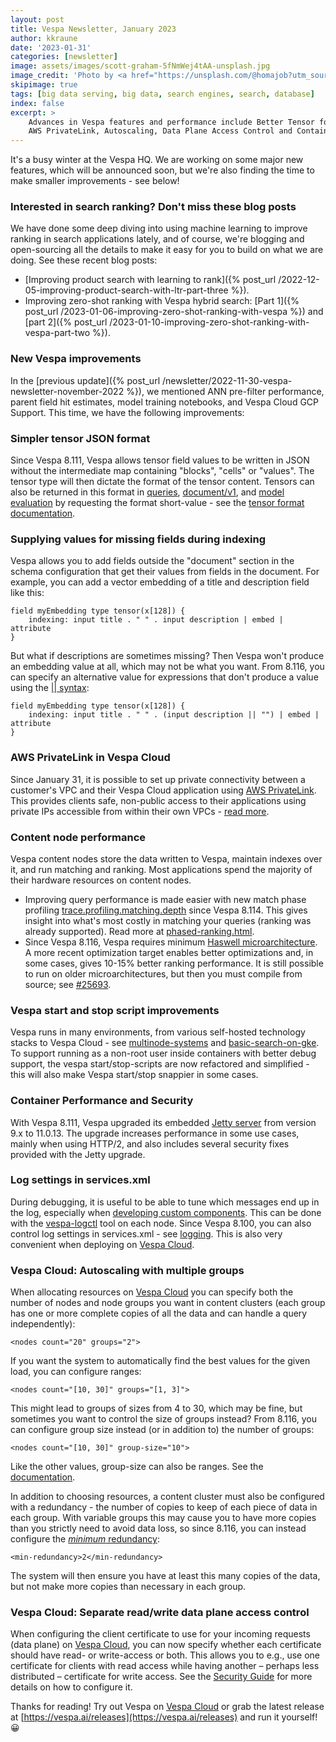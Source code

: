 ```yaml
---
layout: post
title: Vespa Newsletter, January 2023
author: kkraune
date: '2023-01-31'
categories: [newsletter]
image: assets/images/scott-graham-5fNmWej4tAA-unsplash.jpg
image_credit: 'Photo by <a href="https://unsplash.com/@homajob?utm_source=unsplash&utm_medium=referral&utm_content=creditCopyText">Scott Graham</a> on <a href="https://unsplash.com/photos/5fNmWej4tAA?utm_source=unsplash&utm_medium=referral&utm_content=creditCopyText">Unsplash</a>'
skipimage: true
tags: [big data serving, big data, search engines, search, database]
index: false
excerpt: >
    Advances in Vespa features and performance include Better Tensor formats,
    AWS PrivateLink, Autoscaling, Data Plane Access Control and Container and Content Node Performance.
---
```


It's a busy winter at the Vespa HQ. We are working on some major new features,
which will be announced soon, but we're also finding the time to make smaller improvements - see below!


### Interested in search ranking? Don't miss these blog posts
We have done some deep diving into using machine learning to improve ranking in search applications lately,
and of course, we're blogging and open-sourcing all the details to make it easy for you to build on what we are doing.
See these recent blog posts:
* [Improving product search with learning to rank]({% post_url /2022-12-05-improving-product-search-with-ltr-part-three %}).
* Improving zero-shot ranking with Vespa hybrid search:
  [Part 1]({% post_url /2023-01-06-improving-zero-shot-ranking-with-vespa %}) and
  [part 2]({% post_url /2023-01-10-improving-zero-shot-ranking-with-vespa-part-two %}).



### New Vespa improvements
In the [previous update]({% post_url /newsletter/2022-11-30-vespa-newsletter-november-2022 %}),
we mentioned ANN pre-filter performance, parent field hit estimates,
model training notebooks, and Vespa Cloud GCP Support.
This time, we have the following improvements:


### Simpler tensor JSON format
Since Vespa 8.111, Vespa allows tensor field values to be written in JSON
without the intermediate map containing "blocks", "cells" or "values".
The tensor type will then dictate the format of the tensor content.
Tensors can also be returned in this format in
[queries](https://docs.vespa.ai/en/reference/query-api-reference.html#presentation.format.tensors),
[document/v1](https://docs.vespa.ai/en/reference/document-v1-api-reference.html#format.tensors),
and [model evaluation](https://docs.vespa.ai/en/stateless-model-evaluation.html#format.tensors)
by requesting the format short-value -
see the [tensor format documentation](https://docs.vespa.ai/en/reference/document-json-format.html#tensor).



### Supplying values for missing fields during indexing
Vespa allows you to add fields outside the "document" section in the schema configuration
that get their values from fields in the document.
For example, you can add a vector embedding of a title and description field like this:

    field myEmbedding type tensor(x[128]) {
        indexing: input title . " " . input description | embed | attribute
    }

But what if descriptions are sometimes missing?
Then Vespa won't produce an embedding value at all, which may not be what you want.
From 8.116, you can specify an alternative value for expressions that don't produce a value
using the [|| syntax](https://docs.vespa.ai/en/indexing.html#choice-example):

    field myEmbedding type tensor(x[128]) {
        indexing: input title . " " . (input description || "") | embed | attribute
    }



### AWS PrivateLink in Vespa Cloud
Since January 31, it is possible to set up private connectivity between a customer's VPC
and their Vespa Cloud application using [AWS PrivateLink](https://aws.amazon.com/privatelink/).
This provides clients safe, non-public access to their applications
using private IPs accessible from within their own VPCs -
[read more](https://cloud.vespa.ai/en/private-endpoints.html).



### Content node performance
Vespa content nodes store the data written to Vespa, maintain indexes over it, and run matching and ranking.
Most applications spend the majority of their hardware resources on content nodes.
* Improving query performance is made easier with new match phase profiling
  [trace.profiling.matching.depth](https://docs.vespa.ai/en/reference/query-api-reference.html#trace.profiling.matching.depth)
  since Vespa 8.114. This gives insight into what's most costly in matching your queries (ranking was already supported).
  Read more at [phased-ranking.html](https://docs.vespa.ai/en/phased-ranking.html).
* Since Vespa 8.116, Vespa requires minimum
 [Haswell microarchitecture](https://en.wikipedia.org/wiki/Haswell_(microarchitecture)).
  A more recent optimization target enables better optimizations and, in some cases, gives 10-15% better ranking performance.
  It is still possible to run on older microarchitectures, but then you must compile from source;
  see [#25693](https://github.com/vespa-engine/vespa/pull/25693).



### Vespa start and stop script improvements
Vespa runs in many environments, from various self-hosted technology stacks to Vespa Cloud -
see [multinode-systems](https://docs.vespa.ai/en/operations/multinode-systems.html)
and [basic-search-on-gke](https://github.com/vespa-engine/sample-apps/tree/master/examples/operations/basic-search-on-gke/).
To support running as a non-root user inside containers with better debug support,
the vespa start/stop-scripts are now refactored and simplified -
this will also make Vespa start/stop snappier in some cases.



### Container Performance and Security
With Vespa 8.111, Vespa upgraded its embedded [Jetty server](https://www.eclipse.org/jetty/) from version 9.x to 11.0.13.
The upgrade increases performance in some use cases, mainly when using HTTP/2,
and also includes several security fixes provided with the Jetty upgrade.



### Log settings in services.xml
During debugging, it is useful to be able to tune which messages end up in the log,
especially when [developing custom components](https://docs.vespa.ai/en/developer-guide.html).
This can be done with the [vespa-logctl](https://docs.vespa.ai/en/reference/vespa-cmdline-tools.html#vespa-logctl) tool on each node.
Since Vespa 8.100, you can also control log settings in services.xml -
see [logging](https://docs.vespa.ai/en/reference/services-admin.html#logging).
This is also very convenient when deploying on [Vespa Cloud](https://cloud.vespa.ai/).



### Vespa Cloud: Autoscaling with multiple groups
When allocating resources on [Vespa Cloud](https://cloud.vespa.ai/)
you can specify both the number of nodes and node groups you want in content clusters
(each group has one or more complete copies of all the data and can handle a query independently):

    <nodes count="20" groups="2">

If you want the system to automatically find the best values for the given load, you can configure ranges:

    <nodes count="[10, 30]" groups="[1, 3]">

This might lead to groups of sizes from 4 to 30, which may be fine,
but sometimes you want to control the size of groups instead?
From 8.116, you can configure group size instead (or in addition to) the number of groups:

    <nodes count="[10, 30]" group-size="10">

Like the other values, group-size can also be ranges.
See the [documentation](https://cloud.vespa.ai/en/reference/services#nodes).

In addition to choosing resources, a content cluster must also be configured with a redundancy -
the number of copies to keep of each piece of data in each group.
With variable groups this may cause you to have more copies than you strictly need to avoid data loss,
so since 8.116, you can instead configure the [_minimum_ redundancy](https://cloud.vespa.ai/en/reference/services#redundancy):

    <min-redundancy>2</min-redundancy>

The system will then ensure you have at least this many copies of the data,
but not make more copies than necessary in each group.



### Vespa Cloud: Separate read/write data plane access control
When configuring the client certificate to use for your incoming requests (data plane) on [Vespa Cloud](https://cloud.vespa.ai/),
you can now specify whether each certificate should have read- or write-access or both.
This allows you to e.g., use one certificate for clients with read access while having another –
perhaps less distributed – certificate for write access.
See the [Security Guide](https://cloud.vespa.ai/en/security/guide#data-plane-access-control-permissions)
for more details on how to configure it.


Thanks for reading! Try out Vespa on [Vespa Cloud](https://cloud.vespa.ai/)
or grab the latest release at [https://vespa.ai/releases](https://vespa.ai/releases) and run it yourself! &#x1F600;
